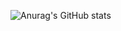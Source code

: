 ![Anurag's GitHub stats](https://github-readme-stats.vercel.app/api?username=Snakzx-C&show_icons=true&theme=radical)
